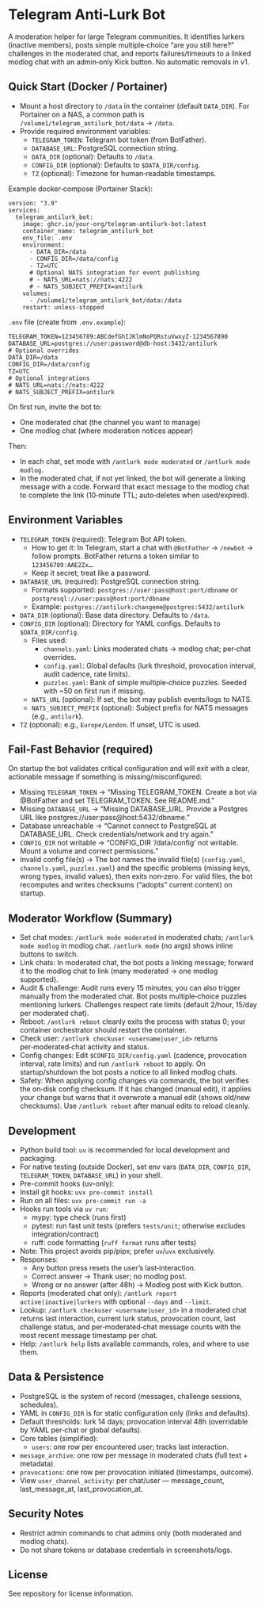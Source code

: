 # Telegram Anti‑Lurk Bot

A moderation helper for large Telegram communities. It identifies lurkers (inactive members), posts simple multiple‑choice “are you still here?” challenges in the moderated chat, and reports failures/timeouts to a linked modlog chat with an admin‑only Kick button. No automatic removals in v1.

## Quick Start (Docker / Portainer)

- Mount a host directory to `/data` in the container (default `DATA_DIR`). For Portainer on a NAS, a common path is `/volume1/telegram_antilurk_bot/data` → `/data`.
- Provide required environment variables:
  - `TELEGRAM_TOKEN`: Telegram bot token (from BotFather).
  - `DATABASE_URL`: PostgreSQL connection string.
  - `DATA_DIR` (optional): Defaults to `/data`.
  - `CONFIG_DIR` (optional): Defaults to `$DATA_DIR/config`.
  - `TZ` (optional): Timezone for human‑readable timestamps.

Example docker‑compose (Portainer Stack):

```
version: "3.9"
services:
  telegram_antilurk_bot:
    image: ghcr.io/your-org/telegram-antilurk-bot:latest
    container_name: telegram_antilurk_bot
    env_file: .env
    environment:
      - DATA_DIR=/data
      - CONFIG_DIR=/data/config
      - TZ=UTC
      # Optional NATS integration for event publishing
      # - NATS_URL=nats://nats:4222
      # - NATS_SUBJECT_PREFIX=antilurk
    volumes:
      - /volume1/telegram_antilurk_bot/data:/data
    restart: unless-stopped
```

`.env` file (create from `.env.example`):

```
TELEGRAM_TOKEN=123456789:ABCdefGhIJKlmNoPQRstuVwxyZ-1234567890
DATABASE_URL=postgres://user:password@db-host:5432/antilurk
# Optional overrides
DATA_DIR=/data
CONFIG_DIR=/data/config
TZ=UTC
# Optional integrations
# NATS_URL=nats://nats:4222
# NATS_SUBJECT_PREFIX=antilurk
```

On first run, invite the bot to:
- One moderated chat (the channel you want to manage)
- One modlog chat (where moderation notices appear)

Then:
- In each chat, set mode with `/antlurk mode moderated` or `/antlurk mode modlog`.
- In the moderated chat, if not yet linked, the bot will generate a linking message with a code. Forward that exact message to the modlog chat to complete the link (10‑minute TTL; auto‑deletes when used/expired).

## Environment Variables

- `TELEGRAM_TOKEN` (required): Telegram Bot API token.
  - How to get it: In Telegram, start a chat with `@BotFather` → `/newbot` → follow prompts. BotFather returns a token similar to `123456789:AAE2Zx…`.
  - Keep it secret; treat like a password.
- `DATABASE_URL` (required): PostgreSQL connection string.
  - Formats supported: `postgres://user:pass@host:port/dbname` or `postgresql://user:pass@host:port/dbname`
  - Example: `postgres://antilurk:changeme@postgres:5432/antilurk`
- `DATA_DIR` (optional): Base data directory. Defaults to `/data`.
- `CONFIG_DIR` (optional): Directory for YAML configs. Defaults to `$DATA_DIR/config`.
  - Files used:
    - `channels.yaml`: Links moderated chats → modlog chat; per‑chat overrides.
    - `config.yaml`: Global defaults (lurk threshold, provocation interval, audit cadence, rate limits).
    - `puzzles.yaml`: Bank of simple multiple‑choice puzzles. Seeded with ~50 on first run if missing.
  - `NATS_URL` (optional): If set, the bot may publish events/logs to NATS.
  - `NATS_SUBJECT_PREFIX` (optional): Subject prefix for NATS messages (e.g., `antilurk`).
- `TZ` (optional): e.g., `Europe/London`. If unset, UTC is used.

## Fail‑Fast Behavior (required)

On startup the bot validates critical configuration and will exit with a clear, actionable message if something is missing/misconfigured:
- Missing `TELEGRAM_TOKEN` → “Missing TELEGRAM_TOKEN. Create a bot via @BotFather and set TELEGRAM_TOKEN. See README.md.”
- Missing `DATABASE_URL` → “Missing DATABASE_URL. Provide a Postgres URL like postgres://user:pass@host:5432/dbname.”
- Database unreachable → “Cannot connect to PostgreSQL at DATABASE_URL. Check credentials/network and try again.”
- `CONFIG_DIR` not writable → “CONFIG_DIR ‘/data/config’ not writable. Mount a volume and correct permissions.”
- Invalid config file(s) → The bot names the invalid file(s) (`config.yaml`,
  `channels.yaml`, `puzzles.yaml`) and the specific problems (missing keys,
  wrong types, invalid values), then exits non‑zero. For valid files, the bot
  recomputes and writes checksums (“adopts” current content) on startup.

## Moderator Workflow (Summary)

- Set chat modes: `/antlurk mode moderated` in moderated chats; `/antlurk mode modlog` in modlog chat. `/antlurk mode` (no args) shows inline buttons to switch.
- Link chats: In moderated chat, the bot posts a linking message; forward it to the modlog chat to link (many moderated → one modlog supported).
- Audit & challenge: Audit runs every 15 minutes; you can also trigger manually from the moderated chat. Bot posts multiple‑choice puzzles mentioning lurkers. Challenges respect rate limits (default 2/hour, 15/day per moderated chat).
- Reboot: `/antlurk reboot` cleanly exits the process with status 0; your container orchestrator should restart the container.
 - Check user: `/antlurk checkuser <username|user_id>` returns per‑moderated‑chat activity and status.
 - Config changes: Edit `$CONFIG_DIR/config.yaml` (cadence, provocation interval, rate limits) and run `/antlurk reboot` to apply. On startup/shutdown the bot posts a notice to all linked modlog chats.
  - Safety: When applying config changes via commands, the bot verifies the on‑disk config checksum. If it has changed (manual edit), it applies your change but warns that it overwrote a manual edit (shows old/new checksums). Use `/antlurk reboot` after manual edits to reload cleanly.

## Development

- Python build tool: `uv` is recommended for local development and packaging.
- For native testing (outside Docker), set env vars (`DATA_DIR`, `CONFIG_DIR`, `TELEGRAM_TOKEN`, `DATABASE_URL`) in your shell.
 - Pre-commit hooks (uv-only):
  - Install git hooks: `uvx pre-commit install`
  - Run on all files: `uvx pre-commit run -a`
  - Hooks run tools via `uv run`:
    - mypy: type check (runs first)
    - pytest: run fast unit tests (prefers `tests/unit`; otherwise excludes integration/contract)
    - ruff: code formatting (`ruff format` runs after tests)
  - Note: This project avoids pip/pipx; prefer `uv`/`uvx` exclusively.
- Responses:
  - Any button press resets the user’s last‑interaction.
  - Correct answer → Thank user; no modlog post.
  - Wrong or no answer (after 48h) → Modlog post with Kick button.
- Reports (moderated chat only): `/antlurk report active|inactive|lurkers` with optional `--days` and `--limit`.
 - Lookup: `/antlurk checkuser <username|user_id>` in a moderated chat returns
   last interaction, current lurk status, provocation count, last challenge
   status, and per‑moderated‑chat message counts with the most recent message
   timestamp per chat.
 - Help: `/antlurk help` lists available commands, roles, and where to use them.

## Data & Persistence

- PostgreSQL is the system of record (messages, challenge sessions, schedules).
- YAML in `CONFIG_DIR` is for static configuration only (links and defaults).
- Default thresholds: lurk 14 days; provocation interval 48h (overridable by YAML per‑chat or global defaults).
 - Core tables (simplified):
   - `users`: one row per encountered user; tracks last interaction.
  - `message_archive`: one row per message in moderated chats (full text + metadata).
   - `provocations`: one row per provocation initiated (timestamps, outcome).
   - View `user_channel_activity`: per chat/user — message_count, last_message_at, last_provocation_at.

## Security Notes

- Restrict admin commands to chat admins only (both moderated and modlog chats).
- Do not share tokens or database credentials in screenshots/logs.

## License

See repository for license information.
